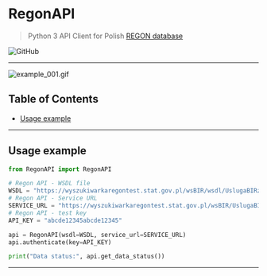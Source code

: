# RegonAPI

> Python 3 API Client for Polish [REGON database](https://api.stat.gov.pl/Home/RegonApi)


![GitHub](https://img.shields.io/github/license/rolzwy7/RegonAPI.svg?color=black&style=flat-square)

---

![example_001.gif](https://rolzwy7.github.io/cdn/projects/RegonAPI/example_001.gif)

## Table of Contents

- [Usage example](#usage-example)
<!-- - [Installation](#installation)
- [Features](#features)
- [Tests](#dependencies)
- [Documentation](#documentation)
- [FAQ](#faq) -->

---

## Usage example

```python
from RegonAPI import RegonAPI

# Regon API - WSDL file
WSDL = "https://wyszukiwarkaregontest.stat.gov.pl/wsBIR/wsdl/UslugaBIRzewnPubl.xsd"
# Regon API - Service URL
SERVICE_URL = "https://wyszukiwarkaregontest.stat.gov.pl/wsBIR/UslugaBIRzewnPubl.svc"
# Regon API - test key
API_KEY = "abcde12345abcde12345"

api = RegonAPI(wsdl=WSDL, service_url=SERVICE_URL)
api.authenticate(key=API_KEY)

print("Data status:", api.get_data_status())
```

---

<!-- ## Installation

### Pip

```
python -m pip install RegonAPI
```

## Features

## Tests

```
python -m pytest -v RegonAPI/test
```

## FAQ -->
